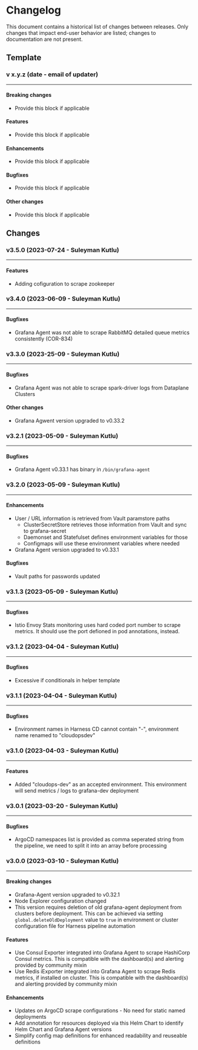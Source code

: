 # Changelog

This document contains a historical list of changes between releases. Only
changes that impact end-user behavior are listed; changes to documentation
are not present.

## Template


### v x.y.z (date - email of updater)

-----------------

#### Breaking changes

- Provide this block if applicable

#### Features

- Provide this block if applicable

#### Enhancements

- Provide this block if applicable

#### Bugfixes

- Provide this block if applicable

#### Other changes

- Provide this block if applicable

## Changes

### v3.5.0 (2023-07-24 - Suleyman Kutlu)

-----------------

#### Features

- Adding cofiguration to scrape zookeeper

### v3.4.0 (2023-06-09 - Suleyman Kutlu)

-----------------

#### Bugfixes

- Grafana Agent was not able to scrape RabbitMQ detailed queue metrics consistently (COR-834)

### v3.3.0 (2023-25-09 - Suleyman Kutlu)

-----------------

#### Bugfixes

- Grafana Agent was not able to scrape spark-driver logs from Dataplane Clusters

#### Other changes

- Grafana Agwent version upgraded to v0.33.2

### v3.2.1 (2023-05-09 - Suleyman Kutlu)

-----------------

#### Bugfixes

- Grafana Agent v0.33.1 has binary in `/bin/grafana-agent`

### v3.2.0 (2023-05-09 - Suleyman Kutlu)

-----------------

#### Enhancements

- User / URL information is retrieved from Vault paramstore paths
  - ClusterSecretStore retrieves those information from Vault and sync to grafana-secret
  - Daemonset and Statefulset defines environment variables for those
  - Configmaps will use these environment variables where needed
- Grafana Agent version upgraded to v0.33.1

#### Bugfixes

- Vault paths for passwords updated

### v3.1.3 (2023-05-09 - Suleyman Kutlu)

-----------------

#### Bugfixes

- Istio Envoy Stats monitoring uses hard coded port number to scrape metrics. It should use the port defioned in pod annotations, instead.

### v3.1.2 (2023-04-04 - Suleyman Kutlu)

-----------------

#### Bugfixes

- Excessive if conditionals in helper template

### v3.1.1 (2023-04-04 - Suleyman Kutlu)

-----------------

#### Bugfixes

- Environment names in Harness CD cannot contain "-", environment name renamed to "cloudopsdev"

### v3.1.0 (2023-04-03 - Suleyman Kutlu)

-----------------

#### Features

- Added "cloudops-dev" as an accepted environment. This environment will send metrics / logs to grafana-dev deployment

### v3.0.1 (2023-03-20 - Suleyman Kutlu)

-----------------

#### Bugfixes

- ArgoCD namespaces list is provided as comma seperated string from the pipeline, we need to split it into an array before processing

### v3.0.0 (2023-03-10 - Suleyman Kutlu)

-----------------

#### Breaking changes

- Grafana-Agent version upgraded to v0.32.1
- Node Explorer configuration changed
- This version requires deletion of old grafana-agent deployment from clusters before deployment. This can be achieved via setting `global.deleteOldDeployment` value to `true` in environment or cluster configuration file for Harness pipeline automation

#### Features

- Use Consul Exporter integrated into Grafana Agent to scrape HashiCorp Consul metrics. This is compatible with the dashboard(s) and alerting provided by community mixin
- Use Redis iExporter integrated into Grafana Agent to scrape Redis metrics, if installed on cluster.  This is compatible with the dashboard(s) and alerting provided by community mixin

#### Enhancements

- Updates on ArgoCD scrape configurations - No need for static named deployments
- Add annotation for resources deployed via this Helm Chart to identify Helm Chart and Grafana Agent versions
- Simplify config map definitions for enhanced readability and reuseable definitions

